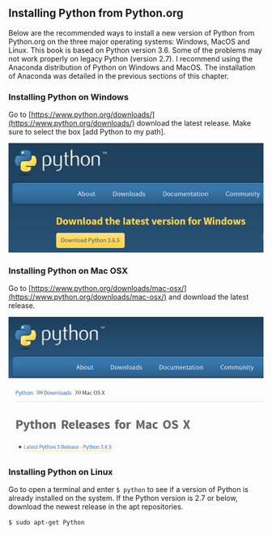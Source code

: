 
## Installing Python from Python.org
Below are the recommended ways to install a new version of Python from Python.org on the three major operating systems: Windows, MacOS and Linux. This book is based on Python version 3.6.  Some of the problems may not work properly on legacy Python (version 2.7).  I recommend using the Anaconda distribution of Python on Windows and MacOS. The installation of Anaconda was detailed in the previous sections of this chapter. 

### Installing Python on Windows

Go to [https://www.python.org/downloads/](https://www.python.org/downloads/) download the latest release. Make sure to select the box [add Python to my path]. 

![Python.org download for Windows](images/python_dot_org_windows_download.PNG)

### Installing Python on Mac OSX

Go to [https://www.python.org/downloads/mac-osx/](https://www.python.org/downloads/mac-osx/) and download the latest release. 

![Python.org download for MacOS](images/python_dot_org_macos_download.PNG)

### Installing Python on Linux

Go to open a terminal and enter ```$ python``` to see if a version of Python is already installed on the system. If the Python version is 2.7 or below, download the newest release in the apt repositories.

```
$ sudo apt-get Python
```
 

